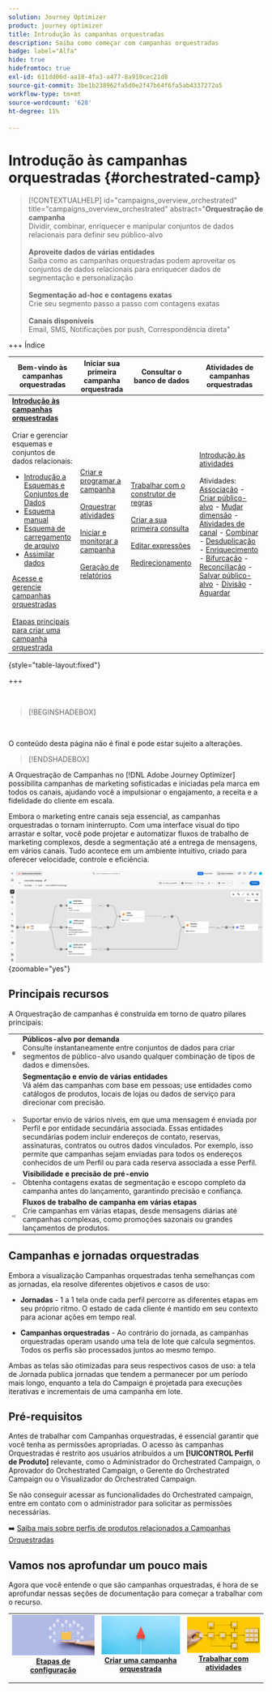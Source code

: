```yaml
---
solution: Journey Optimizer
product: journey optimizer
title: Introdução às campanhas orquestradas
description: Saiba como começar com campanhas orquestradas
badge: label="Alfa"
hide: true
hidefromtoc: true
exl-id: 611dd06d-aa18-4fa3-a477-8a910cec21d8
source-git-commit: 3be1b238962fa5d0e2f47b64f6fa5ab4337272a5
workflow-type: tm+mt
source-wordcount: '628'
ht-degree: 11%

---
```


# Introdução às campanhas orquestradas {#orchestrated-camp}

>[!CONTEXTUALHELP]
>id="campaigns_overview_orchestrated"
>title="campaigns_overview_orchestrated"
>abstract="<b>Orquestração de campanha</b><br/>Dividir, combinar, enriquecer e manipular conjuntos de dados relacionais para definir seu público-alvo<br/><br/> <b>Aproveite dados de várias entidades</b><br/>Saiba como as campanhas orquestradas podem aproveitar os conjuntos de dados relacionais para enriquecer dados de segmentação e personalização<br/><br/><b>Segmentação ad-hoc e contagens exatas</b><br/>Crie seu segmento passo a passo com contagens exatas<br/><br/><b>Canais disponíveis</b><br/>Email, SMS, Notificações por push, Correspondência direta"

+++ Índice 

| Bem-vindo às campanhas orquestradas | Iniciar sua primeira campanha orquestrada | Consultar o banco de dados | Atividades de campanhas orquestradas |
|---|---|---|---|
| <b>[Introdução às campanhas orquestradas](gs-orchestrated-campaigns.md)</b><br/><br/>Criar e gerenciar esquemas e conjuntos de dados relacionais:</br> <ul><li>[Introdução a Esquemas e Conjuntos de Dados](gs-schemas.md)</li><li>[Esquema manual](manual-schema.md)</li><li>[Esquema de carregamento de arquivo](file-upload-schema.md)</li><li>[Assimilar dados](ingest-data.md)</li></ul>[Acesse e gerencie campanhas orquestradas](access-manage-orchestrated-campaigns.md)<br/><br/>[Etapas principais para criar uma campanha orquestrada](gs-campaign-creation.md) | [Criar e programar a campanha](create-orchestrated-campaign.md)<br/><br/>[Orquestrar atividades](orchestrate-activities.md)<br/><br/>[Iniciar e monitorar a campanha](start-monitor-campaigns.md)<br/><br/>[Geração de relatórios](reporting-campaigns.md) | [Trabalhar com o construtor de regras](orchestrated-rule-builder.md)<br/><br/>[Criar a sua primeira consulta](build-query.md)<br/><br/>[Editar expressões](edit-expressions.md)<br/><br/>[Redirecionamento](retarget.md) | [Introdução às atividades](activities/about-activities.md)<br/><br/>Atividades:<br/>[Associação](activities/and-join.md) - [Criar público-alvo](activities/build-audience.md) - [Mudar dimensão](activities/change-dimension.md) - [Atividades de canal](activities/channels.md) - [Combinar](activities/combine.md) - [Desduplicação](activities/deduplication.md) - [Enriquecimento](activities/enrichment.md) - [Bifurcação](activities/fork.md) - [Reconciliação](activities/reconciliation.md) - [Salvar público-alvo](activities/save-audience.md) - [Divisão](activities/split.md) - [Aguardar](activities/wait.md) |

{style="table-layout:fixed"}

+++

<br/>

>[!BEGINSHADEBOX]

</br>

O conteúdo desta página não é final e pode estar sujeito a alterações.

>[!ENDSHADEBOX]

A Orquestração de Campanhas no [!DNL Adobe Journey Optimizer] possibilita campanhas de marketing sofisticadas e iniciadas pela marca em todos os canais, ajudando você a impulsionar o engajamento, a receita e a fidelidade do cliente em escala.

Embora o marketing entre canais seja essencial, as campanhas orquestradas o tornam ininterrupto. Com uma interface visual do tipo arrastar e soltar, você pode projetar e automatizar fluxos de trabalho de marketing complexos, desde a segmentação até a entrega de mensagens, em vários canais. Tudo acontece em um ambiente intuitivo, criado para oferecer velocidade, controle e eficiência.

![](assets/canvas-example-diagram.png){zoomable="yes"}

## Principais recursos

A Orquestração de campanhas é construída em torno de quatro pilares principais:

<table style="table-layout:auto">
<tr style="border: 0;">
<td><img alt="Públicos-alvo sob demanda" src="assets/do-not-localize/icon-audience.svg" width="50px"></a></td><td><b>Públicos-alvo por demanda</b><br/>Consulte instantaneamente entre conjuntos de dados para criar segmentos de público-alvo usando qualquer combinação de tipos de dados e dimensões.</td></tr>
<tr style="border: 0;">
<td><img alt="Segmentação e envio de várias entidades" src="assets/do-not-localize/icon-entity.svg" width="50px"></a></td><td><b>Segmentação e envio de várias entidades</b><br/>Vá além das campanhas com base em pessoas; use entidades como catálogos de produtos, locais de lojas ou dados de serviço para direcionar com precisão.<br/><br/>
Suportar envio de vários níveis, em que uma mensagem é enviada por Perfil e por entidade secundária associada. Essas entidades secundárias podem incluir endereços de contato, reservas, assinaturas, contratos ou outros dados vinculados. Por exemplo, isso permite que campanhas sejam enviadas para todos os endereços conhecidos de um Perfil ou para cada reserva associada a esse Perfil.</td></tr>
<tr style="border: 0;">
<td><img alt="Visibilidade e precisão de pré-envio" src="assets/do-not-localize/icon-visibility.svg" width="50px"></a></td><td><b>Visibilidade e precisão de pré-envio</b><br/>Obtenha contagens exatas de segmentação e escopo completo da campanha antes do lançamento, garantindo precisão e confiança.</td></tr>
<tr style="border: 0;">
<td><img alt="Fluxos de trabalho de campanha em várias etapas" src="assets/do-not-localize/icon-multistep.svg" width="50px"></a></td><td><b>Fluxos de trabalho de campanha em várias etapas</b><br/>Crie campanhas em várias etapas, desde mensagens diárias até campanhas complexas, como promoções sazonais ou grandes lançamentos de produtos.</td></tr>
</table>

## Campanhas e jornadas orquestradas

Embora a visualização Campanhas orquestradas tenha semelhanças com as jornadas, ela resolve diferentes objetivos e casos de uso:

* **Jornadas** - 1 a 1 tela onde cada perfil percorre as diferentes etapas em seu próprio ritmo. O estado de cada cliente é mantido em seu contexto para acionar ações em tempo real.

* **Campanhas orquestradas** - Ao contrário do jornada, as campanhas orquestradas operam usando uma tela de lote que calcula segmentos. Todos os perfis são processados juntos ao mesmo tempo.

Ambas as telas são otimizadas para seus respectivos casos de uso: a tela de Jornada publica jornadas que tendem a permanecer por um período mais longo, enquanto a tela do Campaign é projetada para execuções iterativas e incrementais de uma campanha em lote.

## Pré-requisitos

Antes de trabalhar com Campanhas orquestradas, é essencial garantir que você tenha as permissões apropriadas. O acesso às campanhas Orquestradas é restrito aos usuários atribuídos a um **[!UICONTROL Perfil de Produto]** relevante, como o Administrador do Orchestrated Campaign, o Aprovador do Orchestrated Campaign, o Gerente do Orchestrated Campaign ou o Visualizador do Orchestrated Campaign.

Se não conseguir acessar as funcionalidades do Orchestrated campaign, entre em contato com o administrador para solicitar as permissões necessárias.

➡️ [Saiba mais sobre perfis de produtos relacionados a Campanhas Orquestradas](../administration/ootb-product-profiles.md)

## Vamos nos aprofundar um pouco mais

Agora que você entende o que são campanhas orquestradas, é hora de se aprofundar nessas seções de documentação para começar a trabalhar com o recurso.

<table><tr style="border: 0; text-align: center;">
<td>
<a href="gs-campaign-creation.md">
<img alt="Acessar e gerenciar fluxos de trabalho" src="assets/do-not-localize/workflow-access.jpeg">
</a>
<div>
<a href="gs-campaign-creation.md"><strong>Etapas de configuração</strong></a>
</div>
<p>
</td>
<td>
<a href="create-orchestrated-campaign.md">
<img alt="Lead" src="assets/do-not-localize/workflow-create.jpeg">
</a>
<div><a href="create-orchestrated-campaign.md"><strong>Criar uma campanha orquestrada</strong>
</div>
<p>
</td>
<td>
<a href="activities/about-activities.md">
<img alt="Pouco frequente" src="assets/do-not-localize/workflow-activities.jpeg">
</a>
<div>
<a href="activities/about-activities.md"><strong>Trabalhar com atividades</strong></a>
</div>
<p></td>
</tr></table>
